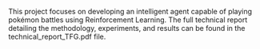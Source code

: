 This project focuses on developing an intelligent agent capable of playing pokémon battles using Reinforcement Learning.
The full technical report detailing the methodology, experiments, and results can be found in the technical_report_TFG.pdf file.
